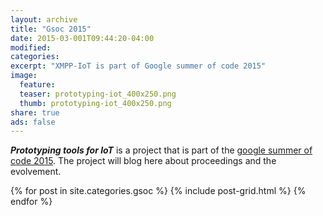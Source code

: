 ```yaml
---
layout: archive
title: "Gsoc 2015"
date: 2015-03-001T09:44:20-04:00
modified:
categories: 
excerpt: "XMPP-IoT is part of Google summer of code 2015"
image:
  feature: 
  teaser: prototyping-iot_400x250.png
  thumb: prototyping-iot_400x250.png
share: true
ads: false
---
```

***Prototyping tools for IoT*** is a project that is part of the [google summer of code 2015](http://www.google-melange.com/gsoc/homepage/google/gsoc2015). The project will blog here about proceedings and the evolvement.  
<div>
<script type="text/javascript" src="http://ajax.googleapis.com/ajax/libs/jquery/1.7.2/jquery.min.js"></script>
		

<script type="text/javascript" src="js/storyjs-embed.js"></script>
<script>
	$(document).ready(function() {
	createStoryJS({
		type:		'timeline',
		width:		'600',
		height:		'200',
		source:		'data.json',
		embed_id:	'my-timeline',
		debug:		true
		});
	});
</script>
</div>		<!-- END TimelineJS -->
<div class="tiles">
{% for post in site.categories.gsoc %}
  {% include post-grid.html %}
{% endfor %}
</div><!-- /.tiles -->
